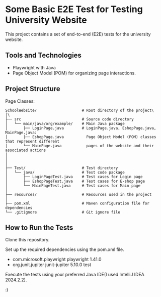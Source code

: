 # Some Basic E2E Test for Testing University Website


This project contains a set of end-to-end (E2E) tests for the university website. 

## Tools and Technologies
* Playwright with Java
* Page Object Model (POM) for organizing page interactions.
  
## Project Structure
Page Classes:
```
SchoolWebsite/                    # Root directory of the project\
│\
├── src                           # Source code directory
│   └── main/java/org/example/    # Main Java package 
│       ├── LoginPage.java        # LoginPage.java, EshopPage.java, MainPage.java: 
│       ├── EshopPage.java          Page Object Model (POM) classes that represent different 
│       └── MainPage.java           pages of the website and their associated actions
│               
│               
│
├── Test/                         # Test directory
│   └── java/                     # Test code package
│       ├── LoginPageTest.java    # Test cases for Login page
│       ├── EshopPageTest.java    # Test cases for E-shop page
│       └── MainPageTest.java     # Test cases for Main page
│
├── resources/                    # Resources used in the project
│
├── pom.xml                       # Maven configuration file for dependencies
└── .gitignore                    # Git ignore file
```  

## How to Run the Tests
Clone this repository.

Set up the required dependencies using the pom.xml file.
* <!-- Playwright Dependency -->
    <dependency>
        <groupId>com.microsoft.playwright</groupId>
        <artifactId>playwright</artifactId>
        <version>1.41.0</version> <!-- Use the latest version -->
    </dependency>
    
*   <!-- JUnit Dependency -->
    <dependency>
        <groupId>org.junit.jupiter</groupId>
        <artifactId>junit-jupiter</artifactId>
        <version>5.10.0</version> <!-- Use the latest version -->
        <scope>test</scope>
    </dependency>
Execute the tests using your preferred Java IDE(I used IntelliJ IDEA 2024.2.2).

:)

